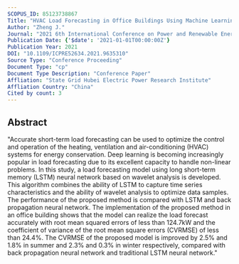 ```yaml
---
SCOPUS_ID: 85123738867
Title: "HVAC Load Forecasting in Office Buildings Using Machine Learning"
Author: "Zheng J."
Journal: "2021 6th International Conference on Power and Renewable Energy, ICPRE 2021"
Publication Date: {'$date': '2021-01-01T00:00:00Z'}
Publication Year: 2021
DOI: "10.1109/ICPRE52634.2021.9635310"
Source Type: "Conference Proceeding"
Document Type: "cp"
Document Type Description: "Conference Paper"
Affliation: "State Grid Hubei Electric Power Research Institute"
Affliation Country: "China"
Cited by count: 3
---
```


## Abstract
"Accurate short-term load forecasting can be used to optimize the control and operation of the heating, ventilation and air-conditioning (HVAC) systems for energy conservation. Deep learning is becoming increasingly popular in load forecasting due to its excellent capacity to handle non-linear problems. In this study, a load forecasting model using long short-term memory (LSTM) neural network based on wavelet analysis is developed. This algorithm combines the ability of LSTM to capture time series characteristics and the ability of wavelet analysis to optimize data samples. The performance of the proposed method is compared with LSTM and back propagation neural network. The implementation of the proposed method in an office building shows that the model can realize the load forecast accurately with root mean squared errors of less than 124.7kW and the coefficient of variance of the root mean square errors (CVRMSE) of less than 24.4%. The CVRMSE of the proposed model is improved by 2.5% and 1.8% in summer and 2.3% and 0.3% in winter respectively, compared with back propagation neural network and traditional LSTM neural network."
